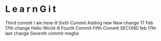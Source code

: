 #   L e a r n G i t 
Third commit
I am here-9
Sixth Commit 
Adding new
New change 17
Feb 17th change
Hello World-8
Fourth Commit
Fifth Commit
SECOND
feb 17th last change
Seventh commit megha

 
